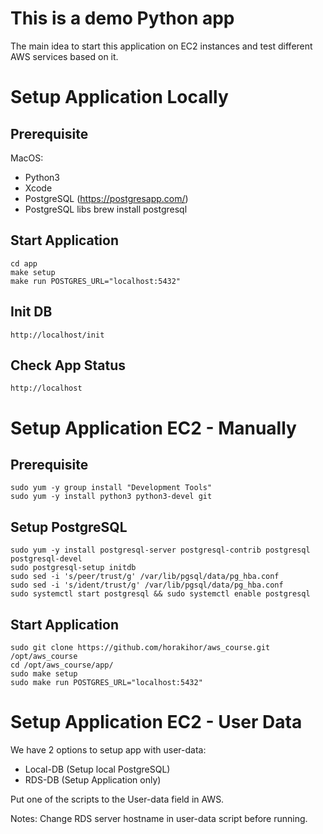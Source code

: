 This is a demo Python app
=========================

The main idea to start this application on EC2 instances and test different AWS services based on it.

# Setup Application Locally

Prerequisite
------------

MacOS:
* Python3
* Xcode
* PostgreSQL (https://postgresapp.com/)
* PostgreSQL libs
    brew install postgresql

Start Application
-----------------
    cd app
    make setup
    make run POSTGRES_URL="localhost:5432"

Init DB
-------
    http://localhost/init


Check App Status
----------------
    http://localhost

# Setup Application EC2 - Manually

Prerequisite
------------
    sudo yum -y group install "Development Tools"
    sudo yum -y install python3 python3-devel git

Setup PostgreSQL
------------
    sudo yum -y install postgresql-server postgresql-contrib postgresql postgresql-devel
    sudo postgresql-setup initdb
    sudo sed -i 's/peer/trust/g' /var/lib/pgsql/data/pg_hba.conf
    sudo sed -i 's/ident/trust/g' /var/lib/pgsql/data/pg_hba.conf
    sudo systemctl start postgresql && sudo systemctl enable postgresql

Start Application
------------
    sudo git clone https://github.com/horakihor/aws_course.git /opt/aws_course
    cd /opt/aws_course/app/
    sudo make setup
    sudo make run POSTGRES_URL="localhost:5432"

# Setup Application EC2 - User Data

We have 2 options to setup app with user-data:
- Local-DB (Setup local PostgreSQL)
- RDS-DB (Setup Application only)

Put one of the scripts to the User-data field in AWS.

Notes: Change RDS server hostname in user-data script before running.
